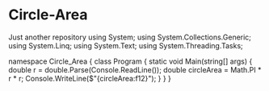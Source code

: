 # Circle-Area
Just another repository
using System;
using System.Collections.Generic;
using System.Linq;
using System.Text;
using System.Threading.Tasks;

namespace Circle_Area
{
    class Program
    {
        static void Main(string[] args)
        {
            double r = double.Parse(Console.ReadLine());
            double circleArea = Math.PI * r * r;
            Console.WriteLine($"{circleArea:f12}");
        }
    }
}

